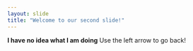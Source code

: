 ```yaml
---
layout: slide
title: "Welcome to our second slide!"
---
```

**I have no idea what I am doing**
Use the left arrow to go back!
